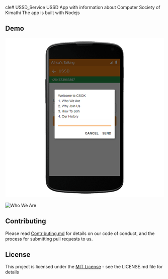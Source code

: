 cle# USSD_Service
USSD App with information about Computer Society of Kimathi
The app is built with Nodejs

## Demo
![Main Menu](./assets/img/1.png "Main Menu")

![Who We Are](./assets/demo/img/2.png "Who We Are")

## Contributing
Please read [Contributing.md](CONTRIBUTING.md) for  details on our code of conduct, and the process for submitting pull requests to us.

## License
This project is licensed under the [MIT License](LICENCE.md) - see the LICENSE.md file for details